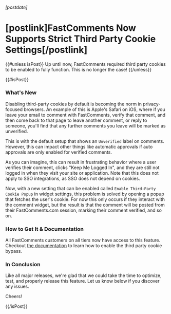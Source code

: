 ###### [postdate]
# [postlink]FastComments Now Supports Strict Third Party Cookie Settings[/postlink]

{{#unless isPost}}
Up until now, FastComments required third party cookies to be enabled to fully function. This is no longer the case!
{{/unless}}

{{#isPost}}

### What's New

Disabling third-party cookies by default is becoming the norm in privacy-focused browsers. An example of this is Apple's Safari on iOS, where
if you leave your email to comment with FastComments, verify that comment, and then come back to that page to leave another comment, or reply
to someone, you'll find that any further comments you leave will be marked as unverified.

This is with the default setup that shows an `Unverified` label on comments. However, this can impact other things like automatic approvals
if auto approvals are only enabled for verified comments.

As you can imagine, this can result in frustrating behavior where a user verifies their comment, clicks "Keep Me Logged In", and they are
still not logged in when they visit your site or application. Note that this does not apply to SSO integrations, as SSO does not depend
on cookies.

Now, with a new setting that can be enabled called `Enable Third-Party Cookie Popup` in widget settings, this problem is solved by
opening a popup that fetches the user's cookie. For now this only occurs if they interact with the comment widget, but the result is that
the comment will be posted from their FastComments.com session, marking their comment verified, and so on.

### How to Get It & Documentation

All FastComments customers on all tiers now have access to this feature. Checkout [the documentation](https://docs.fastcomments.com/guide-customizations-and-configuration.html#enable-third-party-cookie-bypass) to learn how to enable the third
party cookie bypass.

### In Conclusion

Like all major releases, we're glad that we could take the time to optimize, test, and properly release this feature. Let us know
below if you discover any issues.

Cheers!

{{/isPost}}
